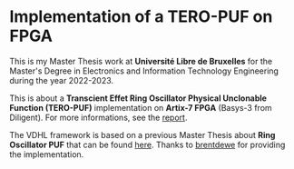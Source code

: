 # Implementation of a TERO-PUF on FPGA

This is my Master Thesis work at **Université Libre de Bruxelles** for the Master's Degree in Electronics and Information Technology
Engineering during the year 2022-2023.

This is about a **Transcient Effet Ring Oscillator Physical Unclonable Function (TERO-PUF)** implementation on **Artix-7 FPGA** (Basys-3 from Diligent). For more informations, see the [report](https://github.com/OscarVsp/MFE-TEROPUF-FPGA/blob/main/report/report.pdf).

The VDHL framework is based on a previous Master Thesis about **Ring Oscillator PUF** that can be found [here](https://github.com/brentdewe/ropuf). Thanks to [brentdewe](https://github.com/brentdewe) for providing the implementation.
